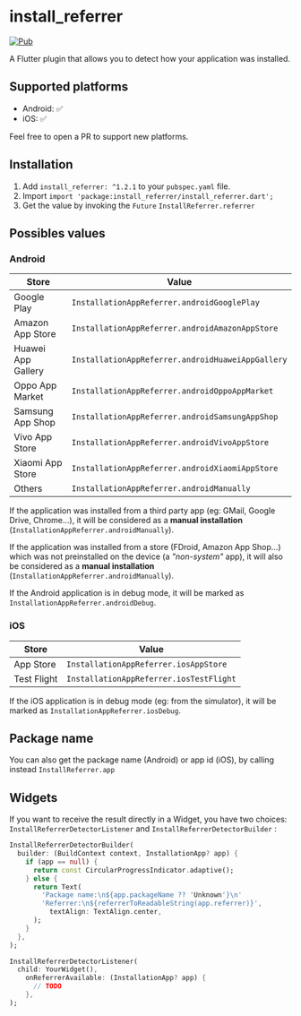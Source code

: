 # install_referrer

[![Pub](https://img.shields.io/pub/v/install_referrer.svg)](https://pub.dartlang.org/packages/install_referrer)

A Flutter plugin that allows you to detect how your application was installed.

## Supported platforms

- Android: ✅
- iOS: ✅ 

Feel free to open a PR to support new platforms.

## Installation

1. Add `install_referrer: ^1.2.1` to your `pubspec.yaml` file.
2. Import `import 'package:install_referrer/install_referrer.dart';`
3. Get the value by invoking the `Future` `InstallReferrer.referrer`

## Possibles values

### Android

| Store              | Value                                             |
|--------------------|---------------------------------------------------|
| Google Play        | `InstallationAppReferrer.androidGooglePlay`       |
| Amazon App Store   | `InstallationAppReferrer.androidAmazonAppStore`   |
| Huawei App Gallery | `InstallationAppReferrer.androidHuaweiAppGallery` |
| Oppo App Market    | `InstallationAppReferrer.androidOppoAppMarket`   |
| Samsung App Shop   | `InstallationAppReferrer.androidSamsungAppShop`   |
| Vivo App Store     | `InstallationAppReferrer.androidVivoAppStore`   |
| Xiaomi App Store   | `InstallationAppReferrer.androidXiaomiAppStore`   |
| Others             | `InstallationAppReferrer.androidManually`         |

If the application was installed from a third party app (eg: GMail, Google Drive, Chrome…), it will be considered as a **manual installation** (`InstallationAppReferrer.androidManually`).

If the application was installed from a store (FDroid, Amazon App Shop…) which was not preinstalled on the device (a _"non-system"_ app), it will also be considered as a **manual installation** (`InstallationAppReferrer.androidManually`).

If the Android application is in debug mode, it will be marked as `InstallationAppReferrer.androidDebug`.

### iOS

| Store            | Value                                            |
|------------------|--------------------------------------------------|
| App Store        | `InstallationAppReferrer.iosAppStore`            |
| Test Flight      | `InstallationAppReferrer.iosTestFlight`          |

If the iOS application is in debug mode (eg: from the simulator), it will be marked as `InstallationAppReferrer.iosDebug`.


## Package name

You can also get the package name (Android) or app id (iOS), by calling instead `InstallReferrer.app`

## Widgets

If you want to receive the result directly in a Widget, you have two choices: `InstallReferrerDetectorListener` and `InstallReferrerDetectorBuilder` :


```dart
InstallReferrerDetectorBuilder(
  builder: (BuildContext context, InstallationApp? app) {
    if (app == null) {
      return const CircularProgressIndicator.adaptive();
    } else {
      return Text(
        'Package name:\n${app.packageName ?? 'Unknown'}\n'
        'Referrer:\n${referrerToReadableString(app.referrer)}',
          textAlign: TextAlign.center,
      );
    }
  },
);
```

```dart
InstallReferrerDetectorListener(
  child: YourWidget(),
    onReferrerAvailable: (InstallationApp? app) {
      // TODO
    },
);
```